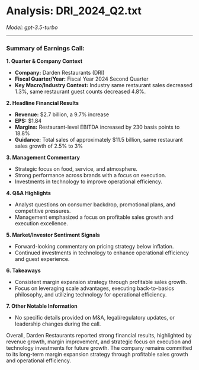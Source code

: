 # Analysis: DRI_2024_Q2.txt

*Model: gpt-3.5-turbo*

---

### Summary of Earnings Call:

**1. Quarter & Company Context**
- **Company:** Darden Restaurants (DRI)
- **Fiscal Quarter/Year:** Fiscal Year 2024 Second Quarter
- **Key Macro/Industry Context:** Industry same restaurant sales decreased 1.3%, same restaurant guest counts decreased 4.8%.

**2. Headline Financial Results**
- **Revenue:** $2.7 billion, a 9.7% increase
- **EPS:** $1.84
- **Margins:** Restaurant-level EBITDA increased by 230 basis points to 18.8%
- **Guidance:** Total sales of approximately $11.5 billion, same restaurant sales growth of 2.5% to 3%

**3. Management Commentary**
- Strategic focus on food, service, and atmosphere.
- Strong performance across brands with a focus on execution.
- Investments in technology to improve operational efficiency.

**4. Q&A Highlights**
- Analyst questions on consumer backdrop, promotional plans, and competitive pressures.
- Management emphasized a focus on profitable sales growth and execution excellence.

**5. Market/Investor Sentiment Signals**
- Forward-looking commentary on pricing strategy below inflation.
- Continued investments in technology to enhance operational efficiency and guest experience.

**6. Takeaways**
- Consistent margin expansion strategy through profitable sales growth.
- Focus on leveraging scale advantages, executing back-to-basics philosophy, and utilizing technology for operational efficiency.

**7. Other Notable Information**
- No specific details provided on M&A, legal/regulatory updates, or leadership changes during the call.

Overall, Darden Restaurants reported strong financial results, highlighted by revenue growth, margin improvement, and strategic focus on execution and technology investments for future growth. The company remains committed to its long-term margin expansion strategy through profitable sales growth and operational efficiency.